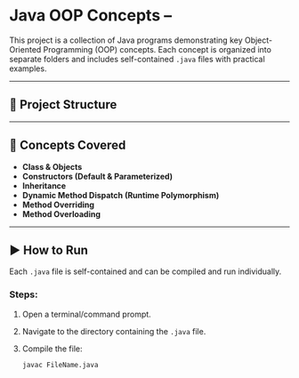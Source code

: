 # Java OOP Concepts – 

This project is a collection of Java programs demonstrating key Object-Oriented Programming (OOP) concepts. Each concept is organized into separate folders and includes self-contained `.java` files with practical examples.

---

## 📁 Project Structure


---

## 📌 Concepts Covered

- **Class & Objects**
- **Constructors (Default & Parameterized)**
- **Inheritance**
- **Dynamic Method Dispatch (Runtime Polymorphism)**
- **Method Overriding**
- **Method Overloading**

---

## ▶️ How to Run

Each `.java` file is self-contained and can be compiled and run individually.

### Steps:

1. Open a terminal/command prompt.
2. Navigate to the directory containing the `.java` file.
3. Compile the file:

   ```bash
   javac FileName.java
